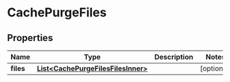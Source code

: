 

# CachePurgeFiles


## Properties

| Name | Type | Description | Notes |
|------------ | ------------- | ------------- | -------------|
|**files** | [**List&lt;CachePurgeFilesFilesInner&gt;**](CachePurgeFilesFilesInner.md) |  |  [optional] |



